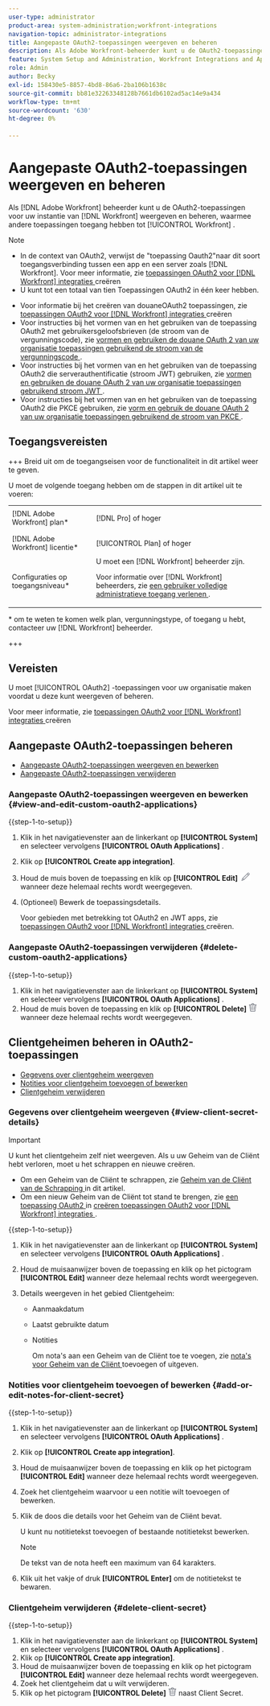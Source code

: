 ```yaml
---
user-type: administrator
product-area: system-administration;workfront-integrations
navigation-topic: administrator-integrations
title: Aangepaste OAuth2-toepassingen weergeven en beheren
description: Als Adobe Workfront-beheerder kunt u de OAuth2-toepassingen voor uw exemplaar van Workfront weergeven en beheren, waarmee andere toepassingen toegang hebben tot Workfront.
feature: System Setup and Administration, Workfront Integrations and Apps
role: Admin
author: Becky
exl-id: 158430e5-8857-4bd8-86a6-2ba106b1638c
source-git-commit: bb81e32263348128b7661db6102ad5ac14e9a434
workflow-type: tm+mt
source-wordcount: '630'
ht-degree: 0%

---
```


# Aangepaste OAuth2-toepassingen weergeven en beheren

Als [!DNL Adobe Workfront] beheerder kunt u de OAuth2-toepassingen voor uw instantie van [!DNL Workfront] weergeven en beheren, waarmee andere toepassingen toegang hebben tot [!UICONTROL Workfront] .

>[!NOTE]
>
>* In de context van OAuth2, verwijst de &quot;toepassing Oauth2&quot;naar dit soort toegangsverbinding tussen een app en een server zoals [!DNL Workfront]. Voor meer informatie, zie [ toepassingen OAuth2 voor  [!DNL Workfront]  integraties ](../../administration-and-setup/configure-integrations/create-oauth-application.md) creëren
>* U kunt tot een totaal van tien Toepassingen OAuth2 in één keer hebben.

* Voor informatie bij het creëren van douaneOAuth2 toepassingen, zie [ toepassingen OAuth2 voor  [!DNL Workfront]  integraties ](../../administration-and-setup/configure-integrations/create-oauth-application.md) creëren
* Voor instructies bij het vormen van en het gebruiken van de toepassing OAuth2 met gebruikersgeloofsbrieven (de stroom van de vergunningscode), zie [ vormen en gebruiken de douane OAuth 2 van uw organisatie toepassingen gebruikend de stroom van de vergunningscode ](../../wf-api/api/oauth-app-code-token-flow.md).
* Voor instructies bij het vormen van en het gebruiken van de toepassing OAuth2 die serverauthentificatie (stroom JWT) gebruiken, zie [ vormen en gebruiken de douane OAuth 2 van uw organisatie toepassingen gebruikend stroom JWT ](../../wf-api/api/oauth-app-jwt-flow.md).
* Voor instructies bij het vormen van en het gebruiken van de toepassing OAuth2 die PKCE gebruiken, zie [ vorm en gebruik de douane OAuth 2 van uw organisatie toepassingen gebruikend de stroom van PKCE ](../../wf-api/api/oauth-app-pkce-flow.md).

## Toegangsvereisten

+++ Breid uit om de toegangseisen voor de functionaliteit in dit artikel weer te geven.

U moet de volgende toegang hebben om de stappen in dit artikel uit te voeren:

<table style="table-layout:auto"> 
 <col> 
 <col> 
 <tbody> 
  <tr> 
   <td role="rowheader">[!DNL Adobe Workfront] plan*</td> 
   <td> <p>[!DNL Pro] of hoger</p> </td> 
  </tr> 
  <tr> 
   <td role="rowheader">[!DNL Adobe Workfront] licentie*</td> 
   <td> <p>[!UICONTROL Plan] of hoger</p> </td> 
  </tr> 
  <tr> 
   <td role="rowheader">Configuraties op toegangsniveau*</td> 
   <td> U moet een [!DNL Workfront] beheerder zijn. </p>
    <p>Voor informatie over [!DNL Workfront] beheerders, zie <a href="../../administration-and-setup/add-users/configure-and-grant-access/grant-a-user-full-administrative-access.md" class="MCXref xref"> een gebruiker volledige administratieve toegang verlenen </a>.</p>
     </td> 
  </tr> 
 </tbody> 
</table>

&#42; om te weten te komen welk plan, vergunningstype, of toegang u hebt, contacteer uw [!DNL Workfront] beheerder.

+++

## Vereisten

U moet [!UICONTROL OAuth2] -toepassingen voor uw organisatie maken voordat u deze kunt weergeven of beheren.

Voor meer informatie, zie [ toepassingen OAuth2 voor  [!DNL Workfront]  integraties ](../../administration-and-setup/configure-integrations/create-oauth-application.md) creëren

## Aangepaste OAuth2-toepassingen beheren

* [Aangepaste OAuth2-toepassingen weergeven en bewerken](#view-and-edit-custom-oauth2-applications)
* [Aangepaste OAuth2-toepassingen verwijderen](#delete-custom-oauth2-applications)

### Aangepaste OAuth2-toepassingen weergeven en bewerken {#view-and-edit-custom-oauth2-applications}

{{step-1-to-setup}}

1. Klik in het navigatievenster aan de linkerkant op **[!UICONTROL System]** en selecteer vervolgens **[!UICONTROL OAuth Applications]** .
1. Klik op **[!UICONTROL Create app integration]**.
1. Houd de muis boven de toepassing en klik op **[!UICONTROL Edit]** ![](assets/edit-icon.png) wanneer deze helemaal rechts wordt weergegeven.
1. (Optioneel) Bewerk de toepassingsdetails.

   Voor gebieden met betrekking tot OAuth2 en JWT apps, zie [ toepassingen OAuth2 voor  [!DNL Workfront]  integraties ](../../administration-and-setup/configure-integrations/create-oauth-application.md) creëren.

### Aangepaste OAuth2-toepassingen verwijderen {#delete-custom-oauth2-applications}

{{step-1-to-setup}}

1. Klik in het navigatievenster aan de linkerkant op **[!UICONTROL System]** en selecteer vervolgens **[!UICONTROL OAuth Applications]** .
1. Houd de muis boven de toepassing en klik op **[!UICONTROL Delete]** ![](assets/delete.png) wanneer deze helemaal rechts wordt weergegeven.

## Clientgeheimen beheren in OAuth2-toepassingen

* [Gegevens over clientgeheim weergeven](#view-client-secret-details)
* [Notities voor clientgeheim toevoegen of bewerken](#add-or-edit-notes-for-client-secret)
* [Clientgeheim verwijderen](#delete-client-secret)

### Gegevens over clientgeheim weergeven {#view-client-secret-details}

>[!IMPORTANT]
>
>U kunt het clientgeheim zelf niet weergeven. Als u uw Geheim van de Cliënt hebt verloren, moet u het schrappen en nieuwe creëren.
>
>* Om een Geheim van de Cliënt te schrappen, zie [ Geheim van de Cliënt van de Schrapping ](#delete-client-secret) in dit artikel.
>* Om een nieuw Geheim van de Cliënt tot stand te brengen, zie [ een toepassing OAuth2 ](../../administration-and-setup/configure-integrations/create-oauth-application.md#create) in [ creëren toepassingen OAuth2 voor  [!DNL Workfront]  integraties ](../../administration-and-setup/configure-integrations/create-oauth-application.md).
>

{{step-1-to-setup}}

1. Klik in het navigatievenster aan de linkerkant op **[!UICONTROL System]** en selecteer vervolgens **[!UICONTROL OAuth Applications]** .
1. Houd de muisaanwijzer boven de toepassing en klik op het pictogram **[!UICONTROL Edit]** wanneer deze helemaal rechts wordt weergegeven.
1. Details weergeven in het gebied Clientgeheim:

   * Aanmaakdatum
   * Laatst gebruikte datum
   * Notities

     Om nota&#39;s aan een Geheim van de Cliënt toe te voegen, zie [ nota&#39;s voor Geheim van de Cliënt ](#add-or-edit-notes-for-client-secret) toevoegen of uitgeven.

### Notities voor clientgeheim toevoegen of bewerken {#add-or-edit-notes-for-client-secret}

{{step-1-to-setup}}

1. Klik in het navigatievenster aan de linkerkant op **[!UICONTROL System]** en selecteer vervolgens **[!UICONTROL OAuth Applications]** .
1. Klik op **[!UICONTROL Create app integration]**.
1. Houd de muisaanwijzer boven de toepassing en klik op het pictogram **[!UICONTROL Edit]** wanneer deze helemaal rechts wordt weergegeven.
1. Zoek het clientgeheim waarvoor u een notitie wilt toevoegen of bewerken.
1. Klik de doos die details voor het Geheim van de Cliënt bevat.

   U kunt nu notitietekst toevoegen of bestaande notitietekst bewerken.

   >[!NOTE]
   >
   >De tekst van de nota heeft een maximum van 64 karakters.

1. Klik uit het vakje of druk **[!UICONTROL Enter]** om de notitietekst te bewaren.

### Clientgeheim verwijderen {#delete-client-secret}

{{step-1-to-setup}}

1. Klik in het navigatievenster aan de linkerkant op **[!UICONTROL System]** en selecteer vervolgens **[!UICONTROL OAuth Applications]** .
1. Klik op **[!UICONTROL Create app integration]**.
1. Houd de muisaanwijzer boven de toepassing en klik op het pictogram **[!UICONTROL Edit]** wanneer deze helemaal rechts wordt weergegeven.
1. Zoek het clientgeheim dat u wilt verwijderen.
1. Klik op het pictogram **[!UICONTROL Delete]** ![](assets/delete.png) naast Client Secret.
